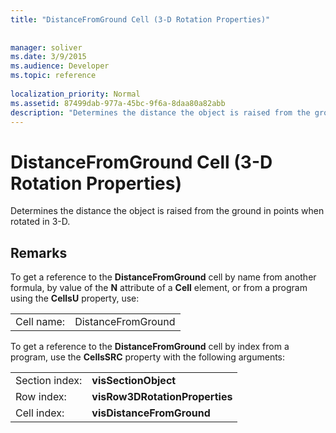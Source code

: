 ```yaml
---
title: "DistanceFromGround Cell (3-D Rotation Properties)"
 
 
manager: soliver
ms.date: 3/9/2015
ms.audience: Developer
ms.topic: reference
 
localization_priority: Normal
ms.assetid: 87499dab-977a-45bc-9f6a-8daa80a82abb
description: "Determines the distance the object is raised from the ground in points when rotated in 3-D."
---
```


# DistanceFromGround Cell (3-D Rotation Properties)

Determines the distance the object is raised from the ground in points when rotated in 3-D.
  
## Remarks

To get a reference to the **DistanceFromGround** cell by name from another formula, by value of the **N** attribute of a **Cell** element, or from a program using the **CellsU** property, use: 
  
|||
|:-----|:-----|
|Cell name:  <br/> |DistanceFromGround  <br/> |
   
To get a reference to the **DistanceFromGround** cell by index from a program, use the **CellsSRC** property with the following arguments: 
  
|||
|:-----|:-----|
|Section index:  <br/> |**visSectionObject** <br/> |
|Row index:  <br/> |**visRow3DRotationProperties** <br/> |
|Cell index:  <br/> |**visDistanceFromGround** <br/> |
   

